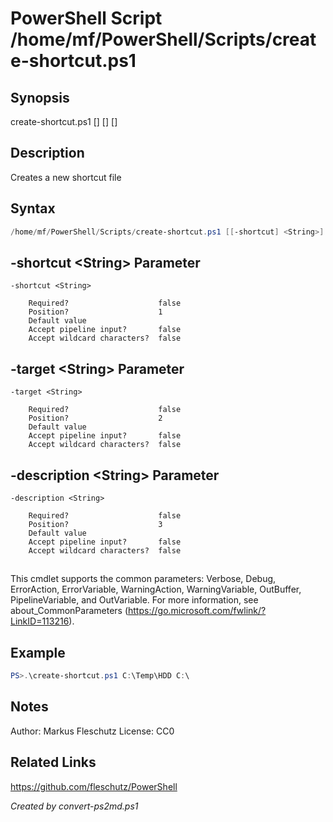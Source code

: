 # PowerShell Script /home/mf/PowerShell/Scripts/create-shortcut.ps1

## Synopsis
create-shortcut.ps1 [<shortcut>] [<target>] [<description>]

## Description
Creates a new shortcut file

## Syntax
```powershell
/home/mf/PowerShell/Scripts/create-shortcut.ps1 [[-shortcut] <String>] [[-target] <String>] [[-description] <String>] [<CommonParameters>]
```

## -shortcut &lt;String&gt; Parameter

```
-shortcut <String>
    
    Required?                    false
    Position?                    1
    Default value                
    Accept pipeline input?       false
    Accept wildcard characters?  false
```

## -target &lt;String&gt; Parameter

```
-target <String>
    
    Required?                    false
    Position?                    2
    Default value                
    Accept pipeline input?       false
    Accept wildcard characters?  false
```

## -description &lt;String&gt; Parameter

```
-description <String>
    
    Required?                    false
    Position?                    3
    Default value                
    Accept pipeline input?       false
    Accept wildcard characters?  false
```
## <CommonParameters>
This cmdlet supports the common parameters: Verbose, Debug, ErrorAction, ErrorVariable, WarningAction, WarningVariable, OutBuffer, PipelineVariable, and OutVariable. For more information, see about_CommonParameters (https://go.microsoft.com/fwlink/?LinkID=113216).

## Example
```powershell
PS>.\create-shortcut.ps1 C:\Temp\HDD C:\
```


## Notes
Author:  Markus Fleschutz
License: CC0

## Related Links
https://github.com/fleschutz/PowerShell

*Created by convert-ps2md.ps1*

